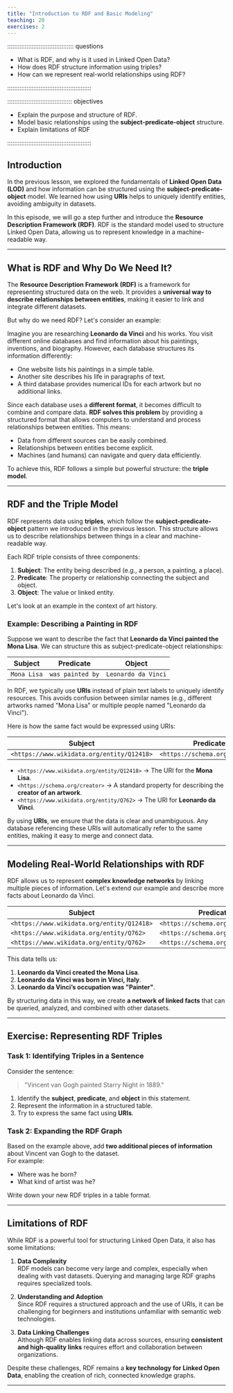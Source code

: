 ```yaml
---
title: "Introduction to RDF and Basic Modeling"
teaching: 20
exercises: 2
---
```


:::::::::::::::::::::::::::::::::::::: questions 

- What is RDF, and why is it used in Linked Open Data?
- How does RDF structure information using triples?
- How can we represent real-world relationships using RDF?

::::::::::::::::::::::::::::::::::::::::::::::::

::::::::::::::::::::::::::::::::::::: objectives

- Explain the purpose and structure of RDF.
- Model basic relationships using the **subject-predicate-object** structure.
- Explain limitations of RDF

::::::::::::::::::::::::::::::::::::::::::::::::


## Introduction

In the previous lesson, we explored the fundamentals of **Linked Open Data (LOD)** and how information can be structured using the **subject-predicate-object** model. We learned how using **URIs** helps to uniquely identify entities, avoiding ambiguity in datasets.  

In this episode, we will go a step further and introduce the **Resource Description Framework (RDF)**. RDF is the standard model used to structure Linked Open Data, allowing us to represent knowledge in a machine-readable way.  


---

## What is RDF and Why Do We Need It?

The **Resource Description Framework (RDF)** is a framework for representing structured data on the web. It provides a **universal way to describe relationships between entities**, making it easier to link and integrate different datasets.  

But why do we need RDF? Let's consider an example:

Imagine you are researching **Leonardo da Vinci** and his works. You visit different online databases and find information about his paintings, inventions, and biography. However, each database structures its information differently:
- One website lists his paintings in a simple table.
- Another site describes his life in paragraphs of text.
- A third database provides numerical IDs for each artwork but no additional links.

Since each database uses a **different format**, it becomes difficult to combine and compare data. **RDF solves this problem** by providing a structured format that allows computers to understand and process relationships between entities. This means:
- Data from different sources can be easily combined.
- Relationships between entities become explicit.
- Machines (and humans) can navigate and query data efficiently.

To achieve this, RDF follows a simple but powerful structure: the **triple model**.

---

## RDF and the Triple Model

RDF represents data using **triples**, which follow the **subject-predicate-object** pattern we introduced in the previous lesson. This structure allows us to describe relationships between things in a clear and machine-readable way.  

Each RDF triple consists of three components:

1. **Subject**: The entity being described (e.g., a person, a painting, a place).
2. **Predicate**: The property or relationship connecting the subject and object.
3. **Object**: The value or linked entity.

Let's look at an example in the context of art history.

### Example: Describing a Painting in RDF

Suppose we want to describe the fact that **Leonardo da Vinci painted the Mona Lisa**. We can structure this as subject-predicate-object relationships:

| Subject | Predicate | Object |
|---------|----------|--------|
| `Mona Lisa` | `was painted by` | `Leonardo da Vinci` |

In RDF, we typically use **URIs** instead of plain text labels to uniquely identify resources. This avoids confusion between similar names (e.g., different artworks named "Mona Lisa" or multiple people named "Leonardo da Vinci").  

Here is how the same fact would be expressed using URIs:

| Subject | Predicate | Object |
|---------|----------|--------|
| `<https://www.wikidata.org/entity/Q12418>` | `<https://schema.org/creator>` | `<https://www.wikidata.org/entity/Q762>` |

- `<https://www.wikidata.org/entity/Q12418>` → The URI for the **Mona Lisa**.
- `<https://schema.org/creator>` → A standard property for describing the **creator of an artwork**.
- `<https://www.wikidata.org/entity/Q762>` → The URI for **Leonardo da Vinci**.

By using **URIs**, we ensure that the data is clear and unambiguous. Any database referencing these URIs will automatically refer to the same entities, making it easy to merge and connect data.

---

## Modeling Real-World Relationships with RDF

RDF allows us to represent **complex knowledge networks** by linking multiple pieces of information. Let's extend our example and describe more facts about Leonardo da Vinci.

| Subject | Predicate | Object |
|---------|----------|--------|
| `<https://www.wikidata.org/entity/Q12418>` | `<https://schema.org/creator>` | `<https://www.wikidata.org/entity/Q762>` |
| `<https://www.wikidata.org/entity/Q762>` | `<https://schema.org/birthPlace>` | `<https://www.wikidata.org/entity/Q2044>` |
| `<https://www.wikidata.org/entity/Q762>` | `<https://schema.org/occupation>` | `Painter` |

This data tells us:
1. **Leonardo da Vinci created the Mona Lisa**.
2. **Leonardo da Vinci was born in Vinci, Italy**.
3. **Leonardo da Vinci’s occupation was "Painter"**.

By structuring data in this way, we create **a network of linked facts** that can be queried, analyzed, and combined with other datasets.

---

## Exercise: Representing RDF Triples

### Task 1: Identifying Triples in a Sentence

Consider the sentence:  
> "Vincent van Gogh painted Starry Night in 1889."

1. Identify the **subject**, **predicate**, and **object** in this statement.
2. Represent the information in a structured table.
3. Try to express the same fact using **URIs**.

### Task 2: Expanding the RDF Graph

Based on the example above, add **two additional pieces of information** about Vincent van Gogh to the dataset.  
For example:
- Where was he born?
- What kind of artist was he?

Write down your new RDF triples in a table format.

---

## Limitations of RDF

While RDF is a powerful tool for structuring Linked Open Data, it also has some limitations:

1. **Data Complexity**  
   RDF models can become very large and complex, especially when dealing with vast datasets. Querying and managing large RDF graphs requires specialized tools.

2. **Understanding and Adoption**  
   Since RDF requires a structured approach and the use of URIs, it can be challenging for beginners and institutions unfamiliar with semantic web technologies.

3. **Data Linking Challenges**  
   Although RDF enables linking data across sources, ensuring **consistent and high-quality links** requires effort and collaboration between organizations.

Despite these challenges, RDF remains a **key technology for Linked Open Data**, enabling the creation of rich, connected knowledge graphs.

---


